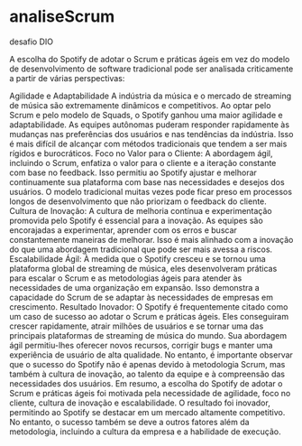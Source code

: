 # analiseScrum
desafio DIO


A escolha do Spotify de adotar o Scrum e práticas ágeis em vez do modelo de desenvolvimento de software tradicional pode ser analisada criticamente a partir de várias perspectivas:

 Agilidade e Adaptabilidade
A indústria da música e o mercado de streaming de música são extremamente dinâmicos e competitivos. Ao optar pelo Scrum e pelo modelo de Squads, o Spotify ganhou uma maior agilidade e adaptabilidade. As equipes autônomas puderam responder rapidamente às mudanças nas preferências dos usuários e nas tendências da indústria. Isso é mais difícil de alcançar com métodos tradicionais que tendem a ser mais rígidos e burocráticos.
Foco no Valor para o Cliente: A abordagem ágil, incluindo o Scrum, enfatiza o valor para o cliente e a iteração constante com base no feedback. Isso permitiu ao Spotify ajustar e melhorar continuamente sua plataforma com base nas necessidades e desejos dos usuários. O modelo tradicional muitas vezes pode ficar preso em processos longos de desenvolvimento que não priorizam o feedback do cliente.
Cultura de Inovação: A cultura de melhoria contínua e experimentação promovida pelo Spotify é essencial para a inovação. As equipes são encorajadas a experimentar, aprender com os erros e buscar constantemente maneiras de melhorar. Isso é mais alinhado com a inovação do que uma abordagem tradicional que pode ser mais avessa a riscos.
Escalabilidade Ágil: À medida que o Spotify cresceu e se tornou uma plataforma global de streaming de música, eles desenvolveram práticas para escalar o Scrum e as metodologias ágeis para atender às necessidades de uma organização em expansão. Isso demonstra a capacidade do Scrum de se adaptar às necessidades de empresas em crescimento.
Resultado Inovador: O Spotify é frequentemente citado como um caso de sucesso ao adotar o Scrum e práticas ágeis. Eles conseguiram crescer rapidamente, atrair milhões de usuários e se tornar uma das principais plataformas de streaming de música do mundo. Sua abordagem ágil permitiu-lhes oferecer novos recursos, corrigir bugs e manter uma experiência de usuário de alta qualidade. No entanto, é importante observar que o sucesso do Spotify não é apenas devido à metodologia Scrum, mas também à cultura de inovação, ao talento da equipe e à compreensão das necessidades dos usuários.
Em resumo, a escolha do Spotify de adotar o Scrum e práticas ágeis foi motivada pela necessidade de agilidade, foco no cliente, cultura de inovação e escalabilidade. O resultado foi inovador, permitindo ao Spotify se destacar em um mercado altamente competitivo. No entanto, o sucesso também se deve a outros fatores além da metodologia, incluindo a cultura da empresa e a habilidade de execução.
